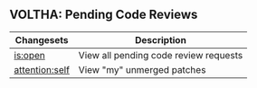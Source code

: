 VOLTHA: Pending Code Reviews
----------------------------

| Changesets | Description |
| ---------- | ----------- |
| [is:open](https://gerrit.opencord.org/q/is:open) | View all pending code review requests |
| [attention:self](https://gerrit.opencord.org/q/attention:self) | View "my" unmerged patches |
